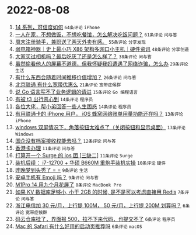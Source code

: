# 2022-08-08

1. [14 系列，可信度如何](https://www.v2ex.com/t/871325) `64条评论` `iPhone`
1. [一人在家，不想做饭，不想吃餐馆，怎么解决吃饭问题？](https://www.v2ex.com/t/871338) `61条评论` `问与答`
1. [周末注册骑手，兼职送了两天外卖有感。](https://www.v2ex.com/t/871350) `55条评论` `分享发现`
1. [弱电箱神器｜史上最小巧 X86 架构多网口小主机｜硬件资讯](https://www.v2ex.com/t/871348) `48条评论` `分享创造`
1. [大家买过相机吗？最后吃灰了还是怎么样了？](https://www.v2ex.com/t/871366) `38条评论` `问与答`
1. [虽然偷看他人的屏幕不道德，但我怀疑我妈遭遇了网络诈骗，怎么办](https://www.v2ex.com/t/871337) `29条评论` `生活`
1. [有什么东西会随着时间推移价值增加？](https://www.v2ex.com/t/871343) `26条评论` `问与答`
1. [北京联通 有什么宽带优惠么](https://www.v2ex.com/t/871357) `21条评论` `宽带症候群`
1. [说 Go 语言写不了业务逻辑的请进](https://www.v2ex.com/t/871389) `15条评论` `Go 编程语言`
1. [有被 t3 出行恶心到](https://www.v2ex.com/t/871388) `14条评论` `程序员`
1. [各位大佬，帮小弟回答一些人生困惑](https://www.v2ex.com/t/871356) `14条评论` `程序员`
1. [有用联通卡的 iPhone 用户， iOS 蜂窝网络账单用量功能还在吗？](https://www.v2ex.com/t/871369) `13条评论` `iPhone`
1. [windows 双屏情况下，角落按钮太难点了（关闭按钮和显示桌面）](https://www.v2ex.com/t/871323) `13条评论` `Windows`
1. [国企没有档案接收权能去吗？](https://www.v2ex.com/t/871341) `12条评论` `问与答`
1. [香港卡办理](https://www.v2ex.com/t/871381) `11条评论` `问与答`
1. [打算开一个 Surge 的 ios 团 [三缺二]](https://www.v2ex.com/t/871319) `11条评论` `Surge`
1. [装机后续： i7-12700 + 华硕 B660M 重炮手装机实操](https://www.v2ex.com/t/871352) `10条评论` `硬件`
1. [昨晚梦到头秃了 = =](https://www.v2ex.com/t/871371) `9条评论` `生活`
1. [安卓手机有 Emoji 吗？](https://www.v2ex.com/t/871318) `9条评论` `问与答`
1. [M1Pro 14 用九个月花屏了](https://www.v2ex.com/t/871360) `8条评论` `MacBook Pro`
1. [如果 KV 数据库足够小, 小于 2GB 的时候, 是不是可以考虑直接用 Redis](https://www.v2ex.com/t/871393) `7条评论` `问与答`
1. [浙江电信加 30 元/月，上行提 100M， 50 元/月，上行提 200M 划算吗？](https://www.v2ex.com/t/871400) `6条评论` `宽带症候群`
1. [码云仓库挂了，界面报 500，拉不下来代码，也提交不了](https://www.v2ex.com/t/871354) `6条评论` `程序员`
1. [Mac 的 Safari 有什么好用的启动页推荐吗](https://www.v2ex.com/t/871342) `6条评论` `macOS`
